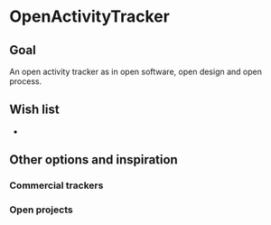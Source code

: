 # OpenActivityTracker

## Goal
An open activity tracker as in open software, open design and open process.

## Wish list

- 

## Other options and inspiration

### Commercial trackers


### Open projects

